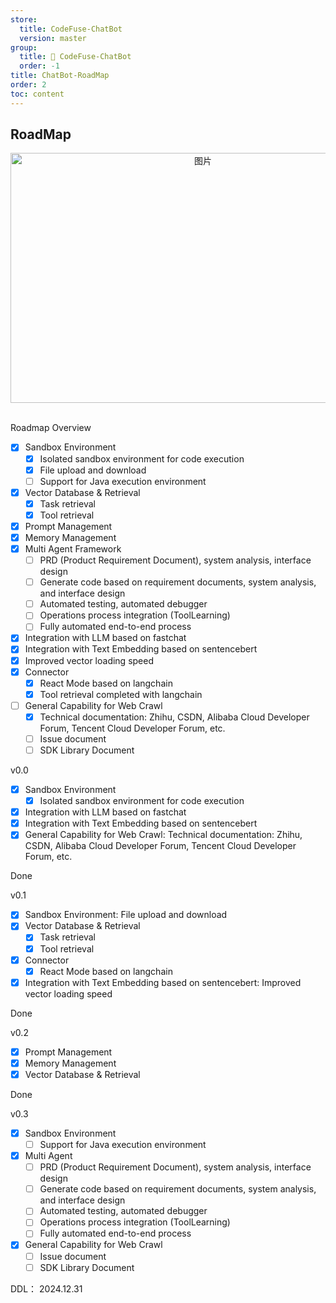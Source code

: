 ```yaml
---
store:
  title: CodeFuse-ChatBot
  version: master
group:
  title: 🌱 CodeFuse-ChatBot
  order: -1
title: ChatBot-RoadMap
order: 2
toc: content
---
```


## RoadMap

<div align=center>
  <img src="https://mdn.alipayobjects.com/huamei_bvbxju/afts/img/A*ejxYTL2vqhgAAAAAAAAAAAAADlHYAQ/original" alt="图片" width="600" height="400">
</div>
<br>

Roadmap Overview

- [x] Sandbox Environment
  - [x] Isolated sandbox environment for code execution
  - [x] File upload and download
  - [ ] Support for Java execution environment
- [x] Vector Database & Retrieval
  - [x] Task retrieval
  - [x] Tool retrieval
- [x] Prompt Management
- [x] Memory Management
- [x] Multi Agent Framework
  - [ ] PRD (Product Requirement Document), system analysis, interface design
  - [ ] Generate code based on requirement documents, system analysis, and interface design
  - [ ] Automated testing, automated debugger
  - [ ] Operations process integration (ToolLearning)
  - [ ] Fully automated end-to-end process
- [x] Integration with LLM based on fastchat
- [x] Integration with Text Embedding based on sentencebert
- [x] Improved vector loading speed
- [x] Connector
  - [x] React Mode based on langchain
  - [x] Tool retrieval completed with langchain
- [ ] General Capability for Web Crawl
  - [x] Technical documentation: Zhihu, CSDN, Alibaba Cloud Developer Forum, Tencent Cloud Developer Forum, etc.
  - [ ] Issue document
  - [ ] SDK Library Document

v0.0

- [x] Sandbox Environment
  - [x] Isolated sandbox environment for code execution
- [x] Integration with LLM based on fastchat
- [x] Integration with Text Embedding based on sentencebert
- [x] General Capability for Web Crawl: Technical documentation: Zhihu, CSDN, Alibaba Cloud Developer Forum, Tencent Cloud Developer Forum, etc.

Done
<br>

v0.1

- [x] Sandbox Environment: File upload and download
- [x] Vector Database & Retrieval
  - [x] Task retrieval
  - [x] Tool retrieval
- [x] Connector
  - [x] React Mode based on langchain
- [x] Integration with Text Embedding based on sentencebert: Improved vector loading speed

Done
<br>

v0.2

- [x] Prompt Management
- [x] Memory Management
- [x] Vector Database & Retrieval

Done
<br>

v0.3

- [x] Sandbox Environment
  - [ ] Support for Java execution environment
- [x] Multi Agent
  - [ ] PRD (Product Requirement Document), system analysis, interface design
  - [ ] Generate code based on requirement documents, system analysis, and interface design
  - [ ] Automated testing, automated debugger
  - [ ] Operations process integration (ToolLearning)
  - [ ] Fully automated end-to-end process
- [x] General Capability for Web Crawl
  - [ ] Issue document
  - [ ] SDK Library Document

DDL： 2024.12.31
<br>
